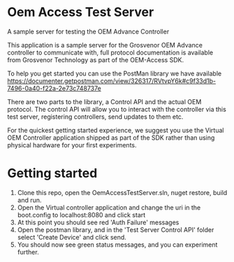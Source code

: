 # Oem Access Test Server
A sample server for testing the OEM Advance Controller

This application is a sample server for the Grosvenor OEM Advance controller to communicate with, full protocol documentation is available from Grosvenor Technology as part of the OEM-Access SDK.

To help you get started you can use the PostMan library we have available https://documenter.getpostman.com/view/326317/RVtvpY6k#c9f33d1b-7496-0a40-f22a-2e73c748737e

There are two parts to the library, a Control API and the actual OEM protocol.  The control API will allow you to interact with the controller via this test server, registering controllers, send updates to them etc.

For the quickest getting started experience, we suggest you use the Virtual OEM Controller application shipped as part of the SDK rather than using physical hardware for your first experiments.

Getting started
===

1) Clone this repo, open the OemAccessTestServer.sln, nuget restore, build and run.
2) Open the Virtual controller application and change the uri in the boot.config to localhost:8080 and click start
3) At this point you should see red 'Auth Failure' messages 
3) Open the postman library, and in the 'Test Server Control API' folder select 'Create Device' and click send.
4) You should now see green status messages, and you can experiment further.
